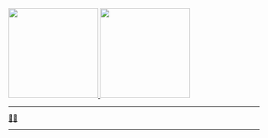 <div>
<a href="https://github.com/seu-usuário-aqui">
<img height="180em" src="https://github-readme-stats.vercel.app/api/top-langs/?username=quackNicolas&layout=compact&langs_count=7&theme=dracula">
<img height="180em" src="https://github-readme-stats.vercel.app/api?username=quackNicolas&show_icons=true&theme=dracula&include_all_commits=true&count_private=true">
</div>
 <hr>
 🗿🍷
 <hr>

